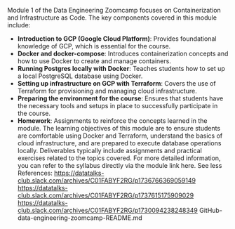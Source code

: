 Module 1 of the Data Engineering Zoomcamp focuses on Containerization and Infrastructure as Code. The key components covered in this module include:
- **Introduction to GCP (Google Cloud Platform)**: Provides foundational knowledge of GCP, which is essential for the course.
- **Docker and docker-compose**: Introduces containerization concepts and how to use Docker to create and manage containers.
- **Running Postgres locally with Docker**: Teaches students how to set up a local PostgreSQL database using Docker.
- **Setting up infrastructure on GCP with Terraform**: Covers the use of Terraform for provisioning and managing cloud infrastructure.
- **Preparing the environment for the course**: Ensures that students have the necessary tools and setups in place to successfully participate in the course.
- **Homework**: Assignments to reinforce the concepts learned in the module.
The learning objectives of this module are to ensure students are comfortable using Docker and Terraform, understand the basics of cloud infrastructure, and are prepared to execute database operations locally. Deliverables typically include assignments and practical exercises related to the topics covered.
For more detailed information, you can refer to the syllabus directly via the module link here.
See less
References:
https://datatalks-club.slack.com/archives/C01FABYF2RG/p1736766369059149
https://datatalks-club.slack.com/archives/C01FABYF2RG/p1737615175909029
https://datatalks-club.slack.com/archives/C01FABYF2RG/p1730094238248349
GitHub-data-engineering-zoomcamp-README.md